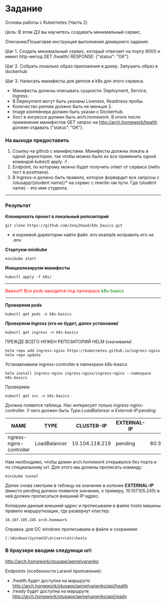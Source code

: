 # Задание
Основы работы с Kubernetes (Часть 2)

*Цель:*
В этом ДЗ вы научитесь создавать минимальный сервис.

Описание/Пошаговая инструкция выполнения домашнего задания:

Шаг 1. Создать минимальный сервис, который отвечает на порту 8000 и имеет http-метод GET /health/ RESPONSE: {"status": "OK"}

Шаг 2. Cобрать локально образ приложения в докер.
Запушить образ в dockerhub

Шаг 3. Написать манифесты для деплоя в k8s для этого сервиса.
- Манифесты должны описывать сущности: Deployment, Service, Ingress.
- В Deployment могут быть указаны Liveness, Readiness пробы.
- Количество реплик должно быть не меньше 2. 
- Image контейнера должен быть указан с Dockerhub.
- Хост в ингрессе должен быть arch.homework. В итоге после применения манифестов GET запрос на http://arch.homework/health должен отдавать {“status”: “OK”}.

### На выходе предоставить

1. Ссылку на github c манифестами. Манифесты должны лежать в одной директории, так чтобы можно было их все применить одной командой kubectl apply -f .
2. Endpoint, по которому можно будет получить ответ от сервиса (либо тест в postmanе).
3. В Ingress-е должно быть правило, которое форвардит все запросы с /otusapp/{student name}/* на сервис с rewrite-ом пути. Где {student name} - это имя студента.

------------

### Результат

**Клонировать проект в локальный репозиторий**

 ```
 git clone https://github.com/Jony2Good/k8s_basics.git
```
 - в корневой директории найти файл .env.example исправить его на .env

**Стартуем minikube**
```
minikube start
```
**Инициализируем манифесты**

```
kubectl apply -f k8s/
```
------------
<span style="color: red;">Важно!!! Все pods находятся под namespace <span style="color: green">k8s-basics</span></span>

------------

**Проверяем pods**
```
kubectl get pods -n k8s-basics
```
***Проверяем Ingress (его не будет, далее установим)***
```
kubectl get ingress -n k8s-basics
```
ПРЕЖДЕ ВСЕГО НУЖЕН РЕПОЗИТОРИЙ HELM (скачиваем)
```
helm repo add ingress-nginx https://kubernetes.github.io/ingress-nginx
helm repo update
```
Устанавливаем ingress-controller в namespase k8s-basics
```
helm install ingress-nginx ingress-nginx/ingress-nginx --namespace k8s-basics
```
Проверяем
```
kubectl get svc -n k8s-basics
```
Должна появится таблица. Нас интересует только ingress-nginx-controller. У него должен быть *Type:LoadBalanser* и *External-IP:pending*

| NAME                    | TYPE         | CLUSTER-IP     | EXTERNAL-IP    | PORT(S)                    | AGE |
| ----------------------- | ------------ | -------------- | -------------- | -------------------------- | --- |
| ngress-nginx-controller | LoadBalancer | 10.104.118.219 |  pending  | 80:31047/TCP,443:31617/TCP | 95m |

Нам необходимо, чтобы домен arch.homework открывался без порта и по специальному url. Для этого мы должны прописать команду:
```
minikube tunnel
```

Далее снова смотрим в таблицу на значение в колонке **EXTERNAL-IP** (вместо pending должно появится значение, к примеру, 10.107.105.245) в ней должен прописаться внешний IP-адрес.

Копируем данный внешний адрес и прописываем в файле hosts машины правило маршрутизации, где развернут кластер:

```
10.107.105.245 arch.homework
```
Справка: для ОС windows прописываем в файле и сохраняем:
```
C:\Windows\System32\drivers\etc\hosts
```

### В браузере вводим следующи url:
<span style="color: red;">http://arch.homework/otusapp/aemelyanenko</span>

Endpoints (особенности Laravel приложения):
- /health будет доступна на маршруте: http://arch.homework/otusapp/aemelyanenko/api/health
- /ready будет доступна на маршруте: http://arch.homework/otusapp/aemelyanenko/api/ready
